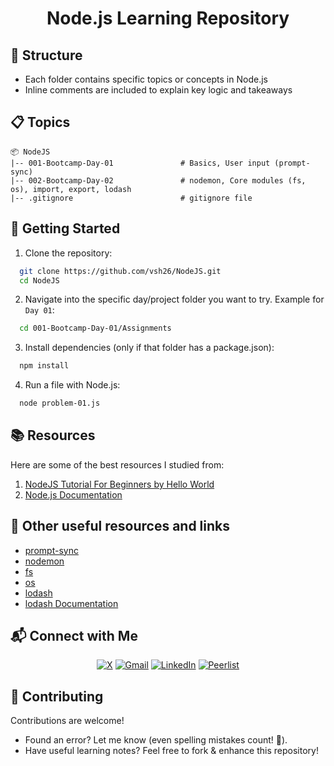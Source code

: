 <h1 align="center">Node.js Learning Repository</h1>

## 📂 Structure
- Each folder contains specific topics or concepts in Node.js
- Inline comments are included to explain key logic and takeaways

## 📋 Topics 

```
📦 NodeJS 
|-- 001-Bootcamp-Day-01               # Basics, User input (prompt-sync)
|-- 002-Bootcamp-Day-02               # nodemon, Core modules (fs, os), import, export, lodash
|-- .gitignore                        # gitignore file

```

## 🚀 Getting Started
1. Clone the repository:
   
```bash
  git clone https://github.com/vsh26/NodeJS.git
  cd NodeJS
```
   
2. Navigate into the specific day/project folder you want to try. Example for `Day 01`:

```bash
  cd 001-Bootcamp-Day-01/Assignments
```

3. Install dependencies (only if that folder has a package.json):

```bash
  npm install
```

4. Run a file with Node.js:

 ```bash
   node problem-01.js
 ```

## 📚 Resources
Here are some of the best resources I studied from: 

1. [NodeJS Tutorial For Beginners by Hello World](https://www.youtube.com/playlist?list=PLzjZaW71kMwScTRKzoasdyB1sX-a9EbFp)
2. [Node.js Documentation](https://nodejs.org/docs/latest/api/)


## 🔗 Other useful resources and links
- [prompt-sync](https://www.npmjs.com/package/prompt-sync)
- [nodemon](https://www.npmjs.com/package/nodemon)
- [fs](https://nodejs.org/docs/latest/api/fs.html)
- [os](https://nodejs.org/docs/latest/api/os.html)
- [lodash](https://www.npmjs.com/package/lodash)
- [lodash Documentation](https://lodash.com/docs/4.17.15)


## 📬 Connect with Me  
  
<div align="center">

[![X](https://img.shields.io/badge/X-%23000000.svg?logo=X&logoColor=white)](https://twitter.com/VishalKapgate)
[![Gmail](https://img.shields.io/badge/Gmail-D14836?logo=gmail&logoColor=white)](mailto:vishaldk26@gmail.com)
[![LinkedIn](https://custom-icon-badges.demolab.com/badge/LinkedIn-0A66C2?logo=linkedin-white&logoColor=fff)](https://linkedin.com/in/vishalkapgate)
[![Peerlist](https://img.shields.io/badge/-Peerlist-00AA45?style=flat&logo=peerlist&logoColor=white)](https://peerlist.io/vishalkapgate)

</div>


## 🤝 Contributing
Contributions are welcome!  

- Found an error? Let me know (even spelling mistakes count! 📝).  
- Have useful learning notes? Feel free to fork & enhance this repository!
